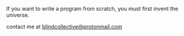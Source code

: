 If you want to write a program from scratch, you must first invent the universe.

contact me at blindcollective@protonmail.com





